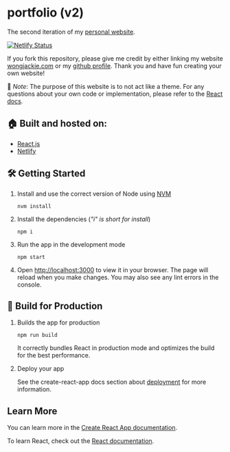 # portfolio (v2)

The second iteration of my [personal website](https://www.wongjackie.com/).

[![Netlify Status](https://api.netlify.com/api/v1/badges/a39d130b-d143-41cc-a1cc-ad0f96e03499/deploy-status)](https://app.netlify.com/sites/jackiewong/deploys)

If you fork this repository, please give me credit by either linking my website [wongjackie.com](https://www.wongjackie.com/) or my [github profile](https://github.com/jackiewong99). Thank you and have fun creating your own website!

🚨 _Note_: The purpose of this website is to not act like a theme. For any questions about your own code or implementation, please refer to the [React docs](https://beta.reactjs.org/).

## 🏠 Built and hosted on:

- [React.js](https://beta.reactjs.org/)
- [Netlify](https://www.netlify.com/)

## 🛠️ Getting Started

1. Install and use the correct version of Node using [NVM](https://github.com/nvm-sh/nvm)

   ```
   nvm install
   ```

2. Install the dependencies (_"i" is short for install_)

   ```
   npm i
   ```

3. Run the app in the development mode

   ```
   npm start
   ```

4. Open [http://localhost:3000](http://localhost:3000) to view it in your browser. The page will reload when you make changes.
   You may also see any lint errors in the console.

## 🎉 Build for Production

1. Builds the app for production

   ```
   npm run build
   ```

   It correctly bundles React in production mode and optimizes the build for the best performance.

2. Deploy your app

   See the create-react-app docs section about [deployment](https://facebook.github.io/create-react-app/docs/deployment) for more information.

## Learn More

You can learn more in the [Create React App documentation](https://facebook.github.io/create-react-app/docs/getting-started).

To learn React, check out the [React documentation](https://reactjs.org/).
